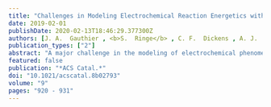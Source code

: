 ```yaml
---
title: "Challenges in Modeling Electrochemical Reaction Energetics with Polarizable Continuum Models"
date: 2019-02-01
publishDate: 2020-02-13T18:46:29.377300Z
authors: [J. A.  Gauthier , <b>S.  Ringe</b> , C. F.  Dickens , A. J.  Garza , A. T.  Bell , M.  Head-Gordon , J. K.  Nørskov , K.  Chan ]
publication_types: ["2"]
abstract: "A major challenge in the modeling of electrochemical phenomena is the accurate description of the interface between an electrolyte and a charged conductor. Polarizable continuum models (PCM) have been gaining popularity because they offer a computationally inexpensive method of modeling the electrolyte. In this Perspective, we discuss challenges from using one such model which treats the ions using a linearized Poisson--Boltzmann (LPB) distribution. From a physical perspective, this model places charge unphysically close to the surface and adsorbates, and it includes excessively steep ramping of the dielectric constant from the surface to the bulk solvent. Both of these issues can be somewhat mitigated by adjusting parameters built into the model, but in doing so, the resultant capacitance deviates from experimental values. Likewise, hybrid explicit-implicit approaches to the solvent may offer a more realistic description of hydrogen bonding and solvation to reaction intermediates, but the corresponding capacitances also deviate from experimental values. These deviations highlight the need for a careful adjustment of parameters in order to reproduce not only solvation energies but also other physical properties of solid--liquid interfaces. Continuum approaches alone also necessarily do not capture local variations in the electric field from cations at the interface, which can affect the energetics of intermediates with substantial dipoles or polarizability. Finally, since the double-layer charge can be varied continuously, LPB/PCM models provide a way to determine electrochemical barriers at constant potential. However, double-layer charging and the atomic motion associated with reaction events occur on significantly different timescales. We suggest that more detailed approaches, such as the modified Poisson--Boltzmann model and/or the addition of a Stern layer, may be able to mitigate some but not all of the challenges discussed."
featured: false
publication: "*ACS Catal.*"
doi: "10.1021/acscatal.8b02793"
volume: "9"
pages: "920 - 931"
---
```


